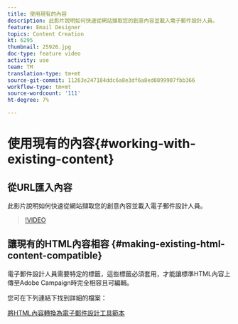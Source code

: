 ```yaml
---
title: 使用現有的內容
description: 此影片說明如何快速從網站擷取您的創意內容並載入電子郵件設計人員。
feature: Email Designer
topics: Content Creation
kt: 6295
thumbnail: 25926.jpg
doc-type: feature video
activity: use
team: TM
translation-type: tm+mt
source-git-commit: 11263e247184ddc6a8e3df6a8ed0899907fbb366
workflow-type: tm+mt
source-wordcount: '111'
ht-degree: 7%

---
```



# 使用現有的內容{#working-with-existing-content}

## 從URL匯入內容

此影片說明如何快速從網站擷取您的創意內容並載入電子郵件設計人員。

>[!VIDEO](https://video.tv.adobe.com/v/25926?quality=12)

## 讓現有的HTML內容相容 {#making-existing-html-content-compatible}

電子郵件設計人員需要特定的標籤，這些標籤必須套用，才能讓標準HTML內容上傳至Adobe Campaign時完全相容且可編輯。

您可在下列連結下找到詳細的檔案：

[將HTML內容轉換為電子郵件設計工具範本](https://docs.adobe.com/content/help/en/campaign-standard/using/designing-content/building-email-content/using-existing-content.html#converting-an-html-content)
